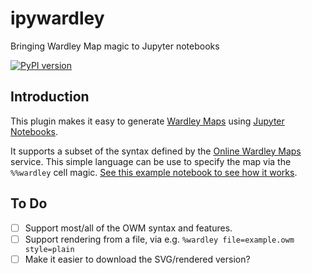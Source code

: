 # ipywardley
Bringing Wardley Map magic to Jupyter notebooks

[![PyPI version](https://badge.fury.io/py/ipywardley.svg)](https://badge.fury.io/py/ipywardley)

## Introduction

This plugin makes it easy to generate [Wardley Maps](https://wardley-maps-community.github.io/awesome-wardley-maps/) using [Jupyter Notebooks](https://jupyter.org/).

It supports a subset of the syntax defined by the [Online Wardley Maps](https://onlinewardleymaps.com/) service. This simple language can be use to specify the map via the `%%wardley` cell magic. [See this example notebook to see how it works](https://github.com/anjackson/ipywardley/blob/main/test/wardley-maps.ipynb).

## To Do

- [ ] Support most/all of the OWM syntax and features.
- [ ] Support rendering from a file, via e.g. `%wardley file=example.owm style=plain`
- [ ] Make it easier to download the SVG/rendered version?